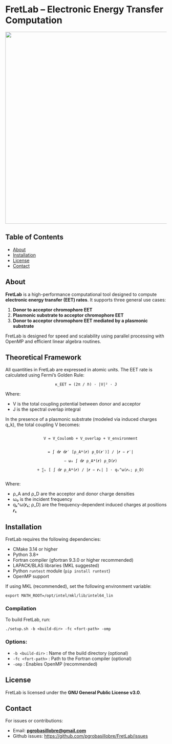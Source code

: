 # FretLab – Electronic Energy Transfer Computation

<p align="center">
  <img src="https://raw.githubusercontent.com/pgrobasillobre/FretLab/main/docs/_static/FretLab.png" width="600">
</p>



## Table of Contents

- [About](#about)
- [Installation](#installation)
- [License](#license)
- [Contact](#contact)

## About

**FretLab** is a high-performance computational tool designed to compute **electronic energy transfer (EET) rates**. It supports three general use cases:

1. **Donor to acceptor chromophore EET**
2. **Plasmonic substrate to acceptor chromophore EET**
3. **Donor to acceptor chromophore EET mediated by a plasmonic substrate**

FretLab is designed for speed and scalability using parallel processing with OpenMP and efficient linear algebra routines.

## Theoretical Framework

All quantities in FretLab are expressed in atomic units. The EET rate is 
calculated using Fermi’s Golden Rule:

<p align="center">
  <code>κ_EET = (2π / ℏ) · |V|² · J</code>
</p>

Where:
- V is the total coupling potential between donor and acceptor
- J is the spectral overlap integral

In the presence of a plasmonic substrate (modeled via induced charges q_k),
the total coupling V becomes:

<p align="center">
  <code>
    V = V_Coulomb + V_overlap + V_environment<br><br>
    = ∫ d𝒓 d𝒓′ [ρ_A*(𝒓) ρ_D(𝒓′)] / |𝒓 − 𝒓′|<br>
    − ω₀ ∫ d𝒓 ρ_A*(𝒓) ρ_D(𝒓)<br>
    + ∑ₖ [ ∫ d𝒓 ρ_A*(𝒓) / |𝒓 − 𝒓ₖ| ] · qₖ^ω(𝒓ₖ; ρ_D)
  </code>
</p>

Where:
- ρ_A and ρ_D are the acceptor and donor charge densities
- ω₀ is the incident frequency
- qₖ^ω(𝒓ₖ; ρ_D) are the frequency-dependent induced charges at positions 𝒓ₖ

## Installation

FretLab requires the following dependencies:

- CMake 3.14 or higher
- Python 3.8+
- Fortran compiler (gfortran 9.3.0 or higher recommended)
- LAPACK/BLAS libraries (MKL suggested)
- Python `runtest` module (`pip install runtest`)
- OpenMP support

If using MKL (recommended), set the following environment variable:

```
export MATH_ROOT=/opt/intel/mkl/lib/intel64_lin
```

### Compilation

To build FretLab, run:

```
./setup.sh -b <build-dir> -fc <fort-path> -omp
```

### Options:
- `-b <build-dir>` : Name of the build directory (optional)
- `-fc <fort-path>` : Path to the Fortran compiler (optional)
- `-omp` : Enables OpenMP (recommended)

## License

FretLab is licensed under the **GNU General Public License v3.0**.

## Contact

For issues or contributions:

- Email: **pgrobasillobre@gmail.com**
- Github issues: https://github.com/pgrobasillobre/FretLab/issues
